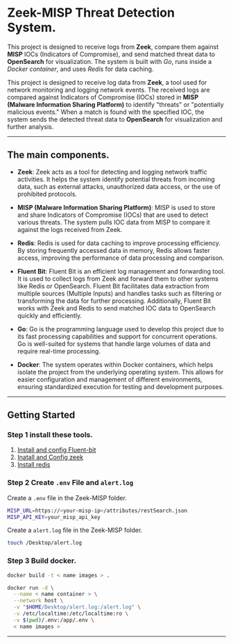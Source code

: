 # Zeek-MISP Threat Detection System.

This project is designed to receive logs from **Zeek**, compare them against **MISP** IOCs (Indicators of Compromise), and send matched threat data to **OpenSearch** for visualization. The system is built with *Go*, runs inside a *Docker container*, and uses *Redis* for data caching.

This project is designed to receive log data from **Zeek**, a tool used for network monitoring and logging network events. The received logs are compared against Indicators of Compromise (IOCs) stored in **MISP (Malware Information Sharing Platform)** to identify "threats" or "potentially malicious events." When a match is found with the specified IOC, the system sends the detected threat data to **OpenSearch** for visualization and further analysis.

---

## The main components.

* **Zeek**: Zeek acts as a tool for detecting and logging network traffic activities. It helps the system identify potential threats from incoming data, such as external attacks, unauthorized data access, or the use of prohibited protocols.

* **MISP (Malware Information Sharing Platform)**: MISP is used to store and share Indicators of Compromise (IOCs) that are used to detect various threats. The system pulls IOC data from MISP to compare it against the logs received from Zeek.

* **Redis**: Redis is used for data caching to improve processing efficiency. By storing frequently accessed data in memory, Redis allows faster access, improving the performance of data processing and comparison.

* **Fluent Bit**: Fluent Bit is an efficient log management and forwarding tool. It is used to collect logs from Zeek and forward them to other systems like Redis or OpenSearch. Fluent Bit facilitates data extraction from multiple sources (Multiple Inputs) and handles tasks such as filtering or transforming the data for further processing. Additionally, Fluent Bit works with Zeek and Redis to send matched IOC data to OpenSearch quickly and efficiently.

* **Go**: Go is the programming language used to develop this project due to its fast processing capabilities and support for concurrent operations. Go is well-suited for systems that handle large volumes of data and require real-time processing.

* **Docker**: The system operates within Docker containers, which helps isolate the project from the underlying operating system. This allows for easier configuration and management of different environments, ensuring standardized execution for testing and development purposes.

---

## Getting Started

### Step 1 install these tools.

1. [ Install and config Fluent-bit](docs/Config-fluent-bit.md)
2. [ Inatall and Config zeek](docs/Config-zeek.md)
3. [ Install redis](docs/install-redis.md)

###  Step 2 Create ``.env`` File and ``alert.log`` 

Create a ``.env`` file in the Zeek-MISP folder.
```bash
MISP_URL=https://<your-misp-ip>/attributes/restSearch.json
MISP_API_KEY=your_misp_api_key
```
Create a ``alert.log``  file in the Zeek-MISP folder.
```bash
touch /Desktop/alert.log
```
### Step 3 Build docker.
```bash
docker build -t < name images > .
```
```bash
docker run -d \
  --name < name container > \
  --network host \
  -v "$HOME/Desktop/alert.log:/alert.log" \
  -v /etc/localtime:/etc/localtime:ro \
  -v $(pwd)/.env:/app/.env \
  < name images >
```
--------




